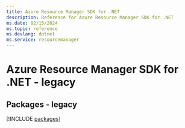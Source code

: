 ```yaml
---
title: Azure Resource Manager SDK for .NET
description: Reference for Azure Resource Manager SDK for .NET
ms.date: 02/15/2024
ms.topic: reference
ms.devlang: dotnet
ms.service: resourcemanager
---
```

# Azure Resource Manager SDK for .NET - legacy
## Packages - legacy
[!INCLUDE [packages](resource-manager-index.md)]